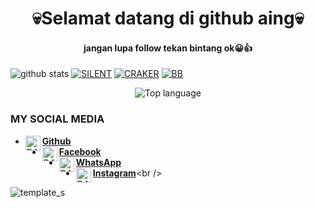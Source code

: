 <h1 align="center">
    💀Selamat datang di github aing💀
</h1>

<h4 align="center">
   jangan lupa follow tekan bintang ok😀👍
</h4 aling="center">
 
![github stats](https://github-readme-stats.vercel.app/api?username=Yayan-XD&show_icons=true&theme=dark)
<a href="https://github.com/Yayan-XD/Silent"><img title="SILENT" src="https://github-readme-stats.vercel.app/api/pin/?username=Yayan-XD&repo=Silent&theme=vision-friendly-dark"></a>
<a href="https://github.com/Yayan-XD/Craker"><img title="CRAKER" src="https://github-readme-stats.vercel.app/api/pin/?username=Yayan-XD&repo=Craker&theme=vision-friendly-dark"></a>
<a href="https://github.com/Yayan-XD/BB"><img title="BB" src="https://github-readme-stats.vercel.app/api/pin/?username=Yayan-XD&repo=BB&theme=vision-friendly-dark"></a>
<p align="center">
  <img src="https://github-readme-stats.vercel.app/api/top-langs/?username=storiku&layout=compact" alt="Top language">

### MY SOCIAL MEDIA
* [<img alt="B4N954N2-ID's Github" align="left" width="24px" src="https://cdn.jsdelivr.net/npm/simple-icons@v3/icons/github.svg" /> <b>Github</b>](https://github.com/Yayan-XD)<br />
* [<img alt="B4N954N2-ID's Facebook" align="left" width="24px" src="https://cdn.jsdelivr.net/npm/simple-icons@v3/icons/facebook.svg" /> <b>Facebook</b>](https://www.facebook.com/YAYAN.XING.ZUCKERBERG.SR)<br />
* [<img alt="B4N954N2-ID's Whatsapp" align="left" width="24px" src="https://cdn.jsdelivr.net/npm/simple-icons@v3/icons/whatsapp.svg" /> <b>WhatsApp</b>](https://api.whatsapp.com/brightgreen?phone=+6285603036683)<br />
* [<img alt="B4N954N2-ID's Instagram" align="left" width="24px" src="https://cdn.jsdelivr.net/npm/simple-icons@v3/icons/instagram.svg" /> <b>Instagram</b>](https://Instagram.com/yayanxd_)<br />

![template_s](https://user-images.githubusercontent.com/52023076/93980625-b4ff2180-fd33-11ea-873d-9570cbdd30e9.gif)
